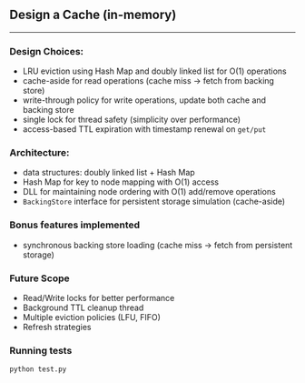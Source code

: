 ## Design a Cache (in-memory) 

----

### Design Choices:

- LRU eviction using Hash Map and doubly linked list for O(1) operations
- cache-aside for read operations (cache miss -> fetch from backing store)
- write-through policy for write operations, update both cache and backing store
- single lock for thread safety (simplicity over performance)
- access-based TTL expiration with timestamp renewal on `get/put`


### Architecture: 
- data structures: doubly linked list + Hash Map
- Hash Map for key to node mapping with O(1) access
- DLL for maintaining node ordering with O(1) add/remove operations
- `BackingStore` interface for persistent storage simulation (cache-aside)

### Bonus features implemented
- synchronous backing store loading (cache miss -> fetch from persistent storage)

### Future Scope
- Read/Write locks for better performance
- Background TTL cleanup thread
- Multiple eviction policies (LFU, FIFO)
- Refresh strategies

### Running tests
```python test.py```
